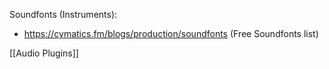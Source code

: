 
Soundfonts (Instruments):
- https://cymatics.fm/blogs/production/soundfonts (Free Soundfonts list)

[[Audio Plugins]]

